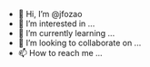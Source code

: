 - 👋 Hi, I’m @jfozao
- 👀 I’m interested in ...
- 🌱 I’m currently learning ...
- 💞️ I’m looking to collaborate on ...
- 📫 How to reach me ...

<!---
jfozao/jfozao is a ✨ special ✨ repository because its `README.md` (this file) appears on your GitHub profile.
You can click the Preview link to take a look at your changes.
--->
